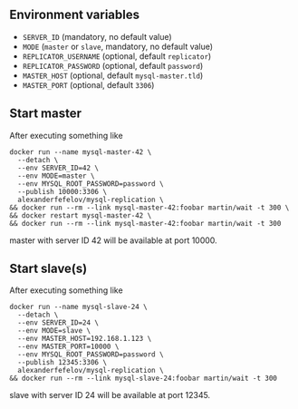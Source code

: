## Environment variables

* `SERVER_ID` (mandatory, no default value)
* `MODE` (`master` or `slave`, mandatory, no default value)
* `REPLICATOR_USERNAME` (optional, default `replicator`)
* `REPLICATOR_PASSWORD` (optional, default `password`)
* `MASTER_HOST` (optional, default `mysql-master.tld`)
* `MASTER_PORT` (optional, default `3306`)

## Start master

After executing something like

    docker run --name mysql-master-42 \
      --detach \
      --env SERVER_ID=42 \
      --env MODE=master \
      --env MYSQL_ROOT_PASSWORD=password \
      --publish 10000:3306 \
      alexanderfefelov/mysql-replication \
    && docker run --rm --link mysql-master-42:foobar martin/wait -t 300 \
    && docker restart mysql-master-42 \
    && docker run --rm --link mysql-master-42:foobar martin/wait -t 300

master with server ID 42 will be available at port 10000.

## Start slave(s)

After executing something like

    docker run --name mysql-slave-24 \
      --detach \
      --env SERVER_ID=24 \
      --env MODE=slave \
      --env MASTER_HOST=192.168.1.123 \
      --env MASTER_PORT=10000 \
      --env MYSQL_ROOT_PASSWORD=password \
      --publish 12345:3306 \
      alexanderfefelov/mysql-replication \
    && docker run --rm --link mysql-slave-24:foobar martin/wait -t 300

slave with server ID 24 will be available at port 12345.
